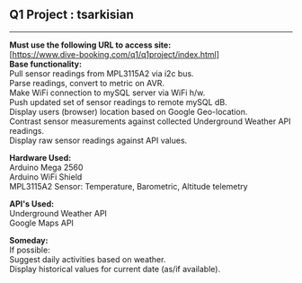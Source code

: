 ## Q1 Project : tsarkisian
***
**Must use the following URL to access site:**   
[https://www.dive-booking.com/q1/q1project/index.html]      
**Base functionality:**  
Pull sensor readings from MPL3115A2 via i2c bus.  
Parse readings, convert to metric on AVR.  
Make WiFi connection to mySQL server via WiFi h/w.    
Push updated set of sensor readings to remote mySQL dB.  
Display users (browser) location based on Google Geo-location.  
Contrast sensor measurements against collected Underground Weather API readings.  
Display raw sensor readings against API values.  

**Hardware Used:**    
Arduino Mega 2560  
Arduino WiFi Shield  
MPL3115A2 Sensor: Temperature, Barometric, Altitude telemetry  

**API's Used:**   
Underground Weather API  
Google Maps API  

**Someday:**  
If possible:  
Suggest daily activities based on weather.  
Display historical values for current date (as/if available).  

